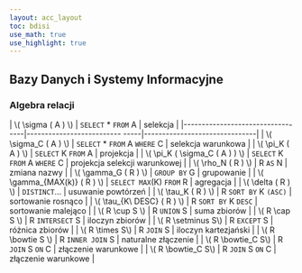 ```yaml
---
layout: acc_layout
toc: bdisi
use_math: true
use_highlight: true
---
```


Bazy Danych i Systemy Informacyjne
---

### Algebra relacji

| \\( \sigma ( A ) \\)             | `SELECT` * `FROM` A            | selekcja                      |
|----------------------------------|-------------------------- -----|-------------------------------|
| \\( \sigma_C ( A )  \\)          | `SELECT` * `FROM` A `WHERE` C  | selekcja warunkowa            |
| \\( \pi_K ( A )  \\)             | `SELECT` K `FROM` A            | projekcja                     |
| \\( \pi_K ( \sigma_C ( A ) ) \\) | `SELECT` K `FROM` A `WHERE` C  | projekcja selekcji warunkowej |
| \\( \rho_N ( R ) \\)             | R `AS` N                       | zmiana nazwy                  |
| \\( \gamma_G ( R )  \\)          | `GROUP BY` G                   | grupowanie                    |
| \\( \gamma_{MAX(k)} ( R ) \\)    | `SELECT MAX`(K) `FROM` R       | agregacja                     |
| \\( \delta ( R ) \\)             | `DISTINCT`...                  | usuwanie powtórzeń            |
| \\( \tau_K ( R ) \\)             | R `SORT BY` K `(ASC)`          | sortowanie rosnąco            |
| \\( \tau_{K\ DESC} ( R )  \\)    | R `SORT BY` K `DESC`           | sortowanie malejąco           |
| \\( R \cup S  \\)                | R `UNION` S                    | suma zbiorów                  |
| \\( R \cap S  \\)                | R `INTERSECT` S                | iloczyn zbiorów               |
| \\( R \setminus S\\)             | R `EXCEPT` S                   | różnica zbiorów               |
| \\( R \times S\\)                | R `JOIN` S                     | iloczyn kartezjański          |
| \\( R \bowtie S  \\)             | R `INNER JOIN` S               | naturalne złączenie           |
| \\( R \bowtie_C S\\)             | R `JOIN` S `ON` C              | złączenie warunkowe           |
| \\( R \bowtie_C S\\)             | R `JOIN` S `ON` C              | złączenie warunkowe           |
